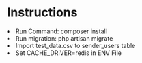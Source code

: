 # Instructions
<li>Run Command: composer install</li>
<li>Run migration: php artisan migrate</li>
<li>Import test_data.csv to sender_users table</li>
<li>Set CACHE_DRIVER=redis in ENV File</li>
